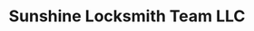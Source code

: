 ---
title: "Sunshine Locksmith Team LLC"
url: /clearwater/sunshine-locksmith-team-llc/
shop: locksmith
---